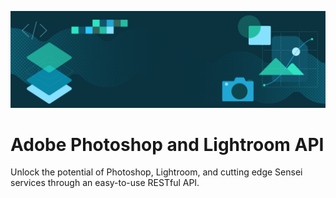 [//]: # (Copied from https://github.com/AdobeDocs/cis-photoshop-api-docs/blob/119eb74473b3eeac12ea6e8f4630a8f59971b49d/src/pages/index.md?plain=1#L15-L21)

<HeroSimple slots="image, heading, text" background="rgb(64, 34, 138)"/>

![Hero image](../../assets/hero.png)

# Adobe Photoshop and Lightroom API

Unlock the potential of Photoshop, Lightroom, and cutting edge Sensei services through an easy-to-use RESTful API.